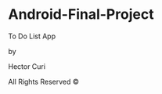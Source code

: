 Android-Final-Project
=====================

To Do List App

by

Hector Curi

All Rights Reserved ©
